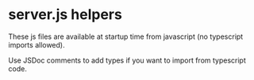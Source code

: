 # server.js helpers

These js files are available at startup time from javascript (no typescript imports allowed).

Use JSDoc comments to add types if you want to import from typescript code.
